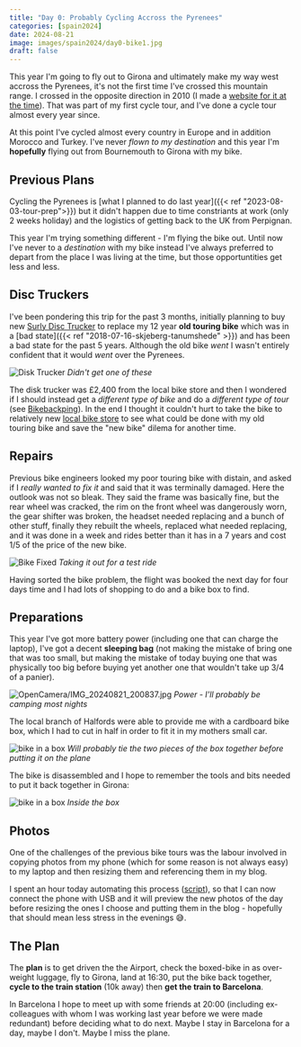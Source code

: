 ```yaml
--- 
title: "Day 0: Probably Cycling Accross the Pyrenees"
categories: [spain2024]
date: 2024-08-21
image: images/spain2024/day0-bike1.jpg
draft: false
---
```


This year I'm going to fly out to Girona and ultimately make my way west
accross the Pyrenees, it's not the first time I've crossed this mountain
range. I crossed in the opposite direction in 2010 (I made a [website for it
at the time](https://www.dantleech.com/travelblog2010/frontend.php/)). That was
part of my first cycle tour, and I've done a cycle tour almost every year
since.

At this point I've cycled almost every country in Europe and in addition
Morocco and Turkey. I've never _flown to my destination_ and this year I'm
**hopefully** flying out from Bournemouth to Girona with my bike.

## Previous Plans

Cycling the Pyrenees is [what I planned to do last
year]({{< ref "2023-08-03-tour-prep">}}) but it didn't happen due to time
constriants at work (only 2 weeks holiday) and the logistics of getting back
to the UK from Perpignan.

This year I'm trying something different - I'm flying the bike out. Until now
I've never to a _destination_ with my bike instead I've always preferred to
depart from the place I was living at the time, but those opportuntities get
less and less.

## Disc Truckers

I've been pondering this trip for the past 3 months, initially planning to buy
new [Surly Disc Trucker](https://surlybikes.com/bikes/disc_trucker) to replace
my 12 year **old touring bike** which was in a [bad state]({{< ref "2018-07-16-skjeberg-tanumshede" >}}) and has been a bad state
for the past 5 years. Although the old bike _went_ I wasn't entirely confident that it
would _went_ over the Pyrenees.

![Disk Trucker](/images/spain2024/disktrucker.jpg)
*Didn't get one of these*

The disk trucker was £2,400 from the local bike store and then I wondered if I
should instead get a _different type of bike_ and do a _different type of
tour_ (see [Bikebackping](https://bikepacking.com/)). In the end I thought it
couldn't hurt to take the bike to relatively new [local bike
store](https://www.cambercycleworks.com/) to see what could be done with my
old touring bike and save the "new bike" dilema for another time.

## Repairs

Previous bike engineers looked my poor touring bike with distain, and asked if
I _really wanted to fix it_ and said that it was terminally damaged. Here the
outlook was not so bleak. They said the frame was basically fine,
but the rear wheel was cracked, the rim on the front wheel was dangerously
worn, the gear shifter was broken, the headset needed replacing and a bunch of
other stuff, finally they rebuilt the wheels, replaced what needed replacing,
and it was done in a week and rides better than it has in a 7 years and cost
1/5 of the price of the new bike.

![Bike Fixed](/images/spain2024/fixed.jpg)
*Taking it out for a test ride*

Having sorted the bike problem, the flight was booked the next day for four
days time and I had lots of shopping to do and a bike box to find.

## Preparations

This year I've got more battery power (including one that can charge the
laptop), I've got a decent **sleeping bag** (not making the mistake of bring one
that was too small, but making the mistake of today buying one that was
physically too big before buying yet another one that wouldn't take up 3/4 of
a panier).

![OpenCamera/IMG_20240821_200837.jpg](/images/spain2024/202408211936-power.jpg)
*Power - I'll probably be camping most nights*

The local branch of Halfords were able to provide me with a cardboard bike box, which I had to cut in half in order
to fit it in my mothers small car.

![bike in a box](/images/spain2024/day0-bikebox.jpg)
*Will probably tie the two pieces of the box together before putting it on the
plane*

The bike is disassembled and I hope to remember the tools and bits needed to
put it back together in Girona:

![bike in a box](/images/spain2024/day0-bike1.jpg)
*Inside the box*

## Photos

One of the challenges of the previous bike tours was the labour involved in
copying photos from my phone (which for some reason is not always easy) to my
laptop and then resizing them and referencing them in my blog.

I spent an hour today automating this process
([script](https://gist.github.com/dantleech/222e134c672864617dcb011e98c3b089)),
so that I can now connect the phone with USB and it will preview the new
photos of the day before resizing the ones I choose and putting them in the
blog - hopefully that should mean less stress in the evenings 😅. 

## The Plan

The **plan** is to get driven the the Airport, check the boxed-bike in as
over-weight luggage, fly to Girona, land at 16:30, put the bike back together,
**cycle to the train station** (10k away) then **get the train to Barcelona**.

In Barcelona I hope to meet up with some friends at 20:00 (including
ex-colleagues with whom I was working last year before we were made redundant)
before deciding what to do next. Maybe I stay in Barcelona for a day, maybe I
don't. Maybe I miss the plane.
